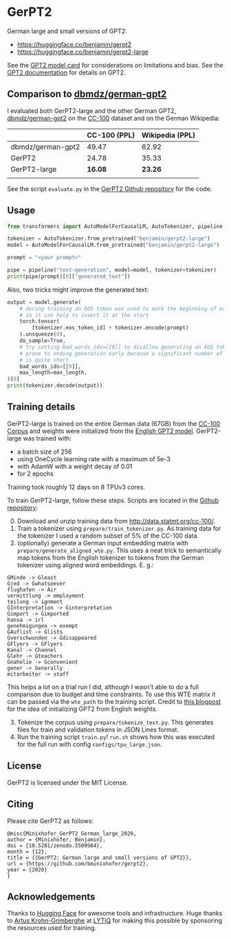 # GerPT2

German large and small versions of GPT2:

- https://huggingface.co/benjamin/gerpt2
- https://huggingface.co/benjamin/gerpt2-large

See the [GPT2 model card](https://huggingface.co/gpt2) for considerations on limitations and bias. See the [GPT2 documentation](https://huggingface.co/transformers/model_doc/gpt2.html) for details on GPT2.

## Comparison to [dbmdz/german-gpt2](https://huggingface.co/dbmdz/german-gpt2)

I evaluated both GerPT2-large and the other German GPT2, [dbmdz/german-gpt2](https://huggingface.co/dbmdz/german-gpt2) on the [CC-100](http://data.statmt.org/cc-100/) dataset and on the German Wikipedia:

|                   | CC-100 (PPL) | Wikipedia (PPL) |
|-------------------|--------------|-----------------|
| dbmdz/german-gpt2 | 49.47        | 62.92           |
| GerPT2            | 24.78        | 35.33           |
| GerPT2-large      | __16.08__    | __23.26__       |
|                   |              |                 |

See the script `evaluate.py` in the [GerPT2 Github repository](https://github.com/bminixhofer/gerpt2) for the code.

## Usage

```python
from transformers import AutoModelForCausalLM, AutoTokenizer, pipeline

tokenizer = AutoTokenizer.from_pretrained("benjamin/gerpt2-large")
model = AutoModelForCausalLM.from_pretrained("benjamin/gerpt2-large")

prompt = "<your prompt>"

pipe = pipeline("text-generation", model=model, tokenizer=tokenizer)
print(pipe(prompt)[0]["generated_text"])
```

Also, two tricks might improve the generated text:

```python
output = model.generate(
    # during training an EOS token was used to mark the beginning of each text
    # so it can help to insert it at the start
    torch.tensor(
        [tokenizer.eos_token_id] + tokenizer.encode(prompt)
    ).unsqueeze(0),
    do_sample=True,
    # try setting bad_words_ids=[[0]] to disallow generating an EOS token, without this the model is
    # prone to ending generation early because a significant number of texts from the training corpus
    # is quite short
    bad_words_ids=[[0]],
    max_length=max_length,
)[0]
print(tokenizer.decode(output))
```

## Training details

GerPT2-large is trained on the entire German data (67GB) from the [CC-100 Corpus](http://data.statmt.org/cc-100/) and weights were initialized from the [English GPT2 model](https://huggingface.co/gpt2-large). 
GerPT2-large was trained with:

- a batch size of 256
- using OneCycle learning rate with a maximum of 5e-3
- with AdamW with a weight decay of 0.01
- for 2 epochs

Training took roughly 12 days on 8 TPUv3 cores.

To train GerPT2-large, follow these steps. Scripts are located in the [Github repository](https://github.com/bminixhofer/gerpt2):

0. Download and unzip training data from http://data.statmt.org/cc-100/.
1. Train a tokenizer using `prepare/train_tokenizer.py`. As training data for the tokenizer I used a random subset of 5% of the CC-100 data.
2. (optionally) generate a German input embedding matrix with `prepare/generate_aligned_wte.py`. This uses a neat trick to semantically map tokens from the English tokenizer to tokens from the German tokenizer using aligned word embeddings. E. g.:

```
ĠMinde -> Ġleast
Ġjed -> Ġwhatsoever
flughafen -> Air
vermittlung -> employment
teilung -> ignment
ĠInterpretation -> Ġinterpretation
Ġimport -> Ġimported
hansa -> irl
genehmigungen -> exempt
ĠAuflist -> Ġlists
Ġverschwunden -> Ġdisappeared
ĠFlyers -> ĠFlyers
Kanal -> Channel
Ġlehr -> Ġteachers
Ġnahelie -> Ġconvenient
gener -> Generally
mitarbeiter -> staff
```

This helps a lot on a trial run I did, although I wasn't able to do a full comparison due to budget and time constraints. To use this WTE matrix it can be passed via the `wte_path` to the training script. Credit to [this blogpost](https://medium.com/@pierre_guillou/faster-than-training-from-scratch-fine-tuning-the-english-gpt-2-in-any-language-with-hugging-f2ec05c98787) for the idea of initializing GPT2 from English weights. 

3. Tokenize the corpus using `prepare/tokenize_text.py`. This generates files for train and validation tokens in JSON Lines format.
4. Run the training script `train.py`! `run.sh` shows how this was executed for the full run with config `configs/tpu_large.json`.

## License

GerPT2 is licensed under the MIT License.

## Citing

Please cite GerPT2 as follows:

```
@misc{Minixhofer_GerPT2_German_large_2020,
author = {Minixhofer, Benjamin},
doi = {10.5281/zenodo.5509984},
month = {12},
title = {{GerPT2: German large and small versions of GPT2}},
url = {https://github.com/bminixhofer/gerpt2},
year = {2020}
}
```

## Acknowledgements

Thanks to [Hugging Face](https://huggingface.co) for awesome tools and infrastructure.
Huge thanks to [Artus Krohn-Grimberghe](https://twitter.com/artuskg) at [LYTiQ](https://www.lytiq.de/) for making this possible by sponsoring the resources used for training.
